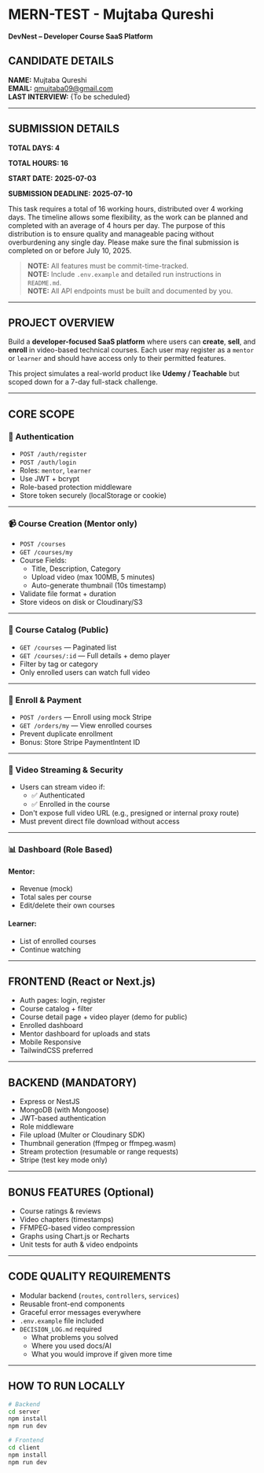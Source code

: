 # MERN-TEST - Mujtaba Qureshi  
**DevNest – Developer Course SaaS Platform**

## CANDIDATE DETAILS  
**NAME:** Mujtaba Qureshi  
**EMAIL:** qmujtaba09@gmail.com  
**LAST INTERVIEW:** {To be scheduled}

---

## SUBMISSION DETAILS  
**TOTAL DAYS: 4**

**TOTAL HOURS: 16**

**START DATE:** **2025-07-03**

**SUBMISSION DEADLINE:** **2025-07-10**

This task requires a total of 16 working hours, distributed over 4 working days. The timeline allows some flexibility, as the work can be planned and completed with an average of 4 hours per day. The purpose of this distribution is to ensure quality and manageable pacing without overburdening any single day.
Please make sure the final submission is completed on or before July 10, 2025.

> **NOTE:** All features must be commit-time-tracked.  
> **NOTE:** Include `.env.example` and detailed run instructions in `README.md`.  
> **NOTE:** All API endpoints must be built and documented by you.

---

## PROJECT OVERVIEW  
Build a **developer-focused SaaS platform** where users can **create**, **sell**, and **enroll** in video-based technical courses. Each user may register as a `mentor` or `learner` and should have access only to their permitted features.

This project simulates a real-world product like **Udemy / Teachable** but scoped down for a 7-day full-stack challenge.

---

## CORE SCOPE

### 🔐 Authentication
- `POST /auth/register`  
- `POST /auth/login`  
- Roles: `mentor`, `learner`  
- Use JWT + bcrypt  
- Role-based protection middleware  
- Store token securely (localStorage or cookie)

---

### 📹 Course Creation (Mentor only)
- `POST /courses`  
- `GET /courses/my`  
- Course Fields:
  - Title, Description, Category
  - Upload video (max 100MB, 5 minutes)
  - Auto-generate thumbnail (10s timestamp)
- Validate file format + duration
- Store videos on disk or Cloudinary/S3

---

### 📘 Course Catalog (Public)
- `GET /courses` — Paginated list  
- `GET /courses/:id` — Full details + demo player  
- Filter by tag or category  
- Only enrolled users can watch full video  

---

### 💸 Enroll & Payment
- `POST /orders` — Enroll using mock Stripe  
- `GET /orders/my` — View enrolled courses  
- Prevent duplicate enrollment  
- Bonus: Store Stripe PaymentIntent ID

---

### 🎥 Video Streaming & Security
- Users can stream video if:
  - ✅ Authenticated
  - ✅ Enrolled in the course  
- Don't expose full video URL (e.g., presigned or internal proxy route)
- Must prevent direct file download without access

---

### 📊 Dashboard (Role Based)
#### Mentor:
- Revenue (mock)
- Total sales per course
- Edit/delete their own courses

#### Learner:
- List of enrolled courses
- Continue watching

---

## FRONTEND (React or Next.js)

- Auth pages: login, register  
- Course catalog + filter  
- Course detail page + video player (demo for public)  
- Enrolled dashboard  
- Mentor dashboard for uploads and stats  
- Mobile Responsive  
- TailwindCSS preferred  

---

## BACKEND (MANDATORY)

- Express or NestJS  
- MongoDB (with Mongoose)  
- JWT-based authentication  
- Role middleware  
- File upload (Multer or Cloudinary SDK)  
- Thumbnail generation (ffmpeg or ffmpeg.wasm)  
- Stream protection (resumable or range requests)  
- Stripe (test key mode only)

---

## BONUS FEATURES (Optional)
- Course ratings & reviews  
- Video chapters (timestamps)  
- FFMPEG-based video compression  
- Graphs using Chart.js or Recharts  
- Unit tests for auth & video endpoints  

---

## CODE QUALITY REQUIREMENTS

- Modular backend (`routes`, `controllers`, `services`)  
- Reusable front-end components  
- Graceful error messages everywhere  
- `.env.example` file included  
- `DECISION_LOG.md` required  
  - What problems you solved  
  - Where you used docs/AI  
  - What you would improve if given more time  

---

## HOW TO RUN LOCALLY

```bash
# Backend
cd server
npm install
npm run dev

# Frontend
cd client
npm install
npm run dev
